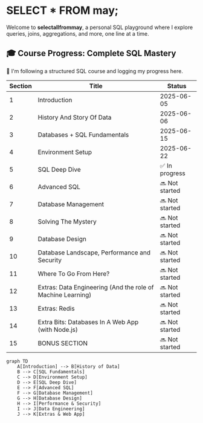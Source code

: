 # SELECT \* FROM may;

Welcome to **selectallfrommay**, a personal SQL playground where I explore queries, joins, aggregations, and more, one line at a time.

## 🎓 Course Progress: Complete SQL Mastery

📘 I'm following a structured SQL course and logging my progress here.

| Section | Title                                                       | Status         |
| ------- | ----------------------------------------------------------- | -------------- |
| 1       | Introduction                                                | 2025-06-05     |
| 2       | History And Story Of Data                                   | 2025-06-06     |
| 3       | Databases + SQL Fundamentals                                | 2025-06-15     |
| 4       | Environment Setup                                           | 2025-06-22     |
| 5       | SQL Deep Dive                                               | ✅ In progress |
| 6       | Advanced SQL                                                | 🔜 Not started |
| 7       | Database Management                                         | 🔜 Not started |
| 8       | Solving The Mystery                                         | 🔜 Not started |
| 9       | Database Design                                             | 🔜 Not started |
| 10      | Database Landscape, Performance and Security                | 🔜 Not started |
| 11      | Where To Go From Here?                                      | 🔜 Not started |
| 12      | Extras: Data Engineering (And the role of Machine Learning) | 🔜 Not started |
| 13      | Extras: Redis                                               | 🔜 Not started |
| 14      | Extra Bits: Databases In A Web App (with Node.js)           | 🔜 Not started |
| 15      | BONUS SECTION                                               | 🔜 Not started |

```mermaid
graph TD
    A[Introduction] --> B[History of Data]
    B --> C[SQL Fundamentals]
    C --> D[Environment Setup]
    D --> E[SQL Deep Dive]
    E --> F[Advanced SQL]
    F --> G[Database Management]
    G --> H[Database Design]
    H --> I[Performance & Security]
    I --> J[Data Engineering]
    J --> K[Extras & Web App]
```
